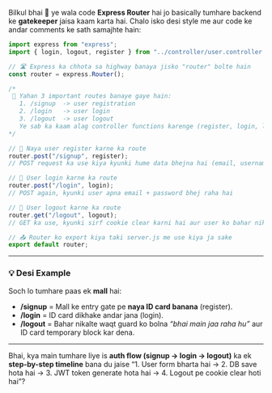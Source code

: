 Bilkul bhai 🤝 ye wala code **Express Router** hai jo basically tumhare backend ke **gatekeeper** jaisa kaam karta hai. Chalo isko desi style me aur code ke andar comments ke sath samajhte hain:

```js
import express from "express";
import { login, logout, register } from "../controller/user.controller.js";

// 🛣️ Express ka chhota sa highway banaya jisko "router" bolte hain
const router = express.Router();

/*
 📌 Yahan 3 important routes banaye gaye hain:
   1. /signup  -> user registration
   2. /login   -> user login
   3. /logout  -> user logout
   Ye sab ka kaam alag controller functions karenge (register, login, logout).
*/

// 👤 Naya user register karne ka route
router.post("/signup", register);  
// POST request ka use kiya kyunki hume data bhejna hai (email, username, password)

// 🔑 User login karne ka route
router.post("/login", login);     
// POST again, kyunki user apna email + password bhej raha hai

// 🚪 User logout karne ka route
router.get("/logout", logout);    
// GET ka use, kyunki sirf cookie clear karni hai aur user ko bahar nikalna hai

// 📤 Router ko export kiya taki server.js me use kiya ja sake
export default router;
```

---

### 💡 Desi Example

Soch lo tumhare paas ek **mall** hai:

* **/signup** = Mall ke entry gate pe **naya ID card banana** (register).
* **/login** = ID card dikhake andar jana (login).
* **/logout** = Bahar nikalte waqt guard ko bolna *“bhai main jaa raha hu”* aur ID card temporary block kar dena.

---

Bhai, kya main tumhare liye is **auth flow (signup → login → logout)** ka ek **step-by-step timeline** bana du jaise “1. User form bharta hai → 2. DB save hota hai → 3. JWT token generate hota hai → 4. Logout pe cookie clear hoti hai”?
